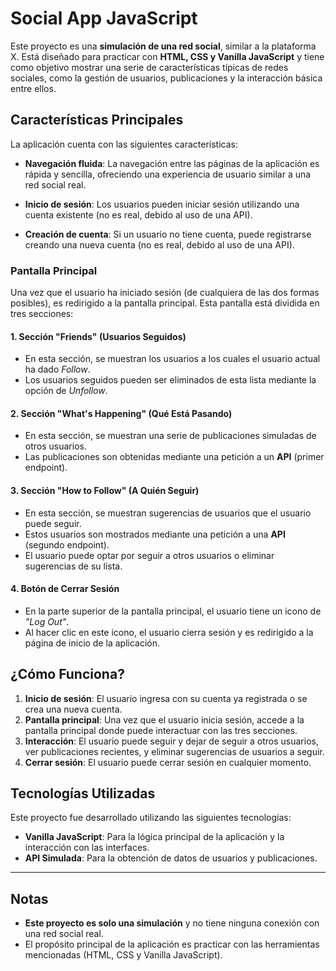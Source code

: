 # Social App JavaScript

Este proyecto es una **simulación de una red social**, similar a la plataforma X. Está diseñado para practicar con **HTML, CSS y Vanilla JavaScript** y tiene como objetivo mostrar una serie de características típicas de redes sociales, como la gestión de usuarios, publicaciones y la interacción básica entre ellos.

## Características Principales

La aplicación cuenta con las siguientes características:

- **Navegación fluida**: La navegación entre las páginas de la aplicación es rápida y sencilla, ofreciendo una experiencia de usuario similar a una red social real.
  
- **Inicio de sesión**: Los usuarios pueden iniciar sesión utilizando una cuenta existente (no es real, debido al uso de una API).

- **Creación de cuenta**: Si un usuario no tiene cuenta, puede registrarse creando una nueva cuenta (no es real, debido al uso de una API).

### Pantalla Principal

Una vez que el usuario ha iniciado sesión (de cualquiera de las dos formas posibles), es redirigido a la pantalla principal. Esta pantalla está dividida en tres secciones:

#### 1. **Sección "Friends"** (Usuarios Seguidos)

- En esta sección, se muestran los usuarios a los cuales el usuario actual ha dado *Follow*.
- Los usuarios seguidos pueden ser eliminados de esta lista mediante la opción de *Unfollow*.
  
#### 2. **Sección "What's Happening"** (Qué Está Pasando)

- En esta sección, se muestran una serie de publicaciones simuladas de otros usuarios.
- Las publicaciones son obtenidas mediante una petición a un **API** (primer endpoint).
  
#### 3. **Sección "How to Follow"** (A Quién Seguir)

- En esta sección, se muestran sugerencias de usuarios que el usuario puede seguir.
- Estos usuarios son mostrados mediante una petición a una **API** (segundo endpoint).
- El usuario puede optar por seguir a otros usuarios o eliminar sugerencias de su lista.

#### 4. **Botón de Cerrar Sesión**

- En la parte superior de la pantalla principal, el usuario tiene un icono de *"Log Out"*.
- Al hacer clic en este icono, el usuario cierra sesión y es redirigido a la página de inicio de la aplicación.

## ¿Cómo Funciona?

1. **Inicio de sesión**: El usuario ingresa con su cuenta ya registrada o se crea una nueva cuenta. 
2. **Pantalla principal**: Una vez que el usuario inicia sesión, accede a la pantalla principal donde puede interactuar con las tres secciones.
3. **Interacción**: El usuario puede seguir y dejar de seguir a otros usuarios, ver publicaciones recientes, y eliminar sugerencias de usuarios a seguir.
4. **Cerrar sesión**: El usuario puede cerrar sesión en cualquier momento.

## Tecnologías Utilizadas

Este proyecto fue desarrollado utilizando las siguientes tecnologías:

- **Vanilla JavaScript**: Para la lógica principal de la aplicación y la interacción con las interfaces.
- **API Simulada**: Para la obtención de datos de usuarios y publicaciones.

---

## Notas

- **Este proyecto es solo una simulación** y no tiene ninguna conexión con una red social real.
- El propósito principal de la aplicación es practicar con las herramientas mencionadas (HTML, CSS y Vanilla JavaScript).
